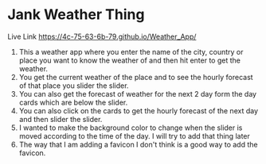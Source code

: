 # Jank Weather Thing

Live Link https://4c-75-63-6b-79.github.io/Weather_App/

1. This a weather app where you enter the name of the city, country or place you want to know the weather of and then hit enter to get the weather.
2. You get the current weather of the place and to see the hourly forecast of that place you slider the slider.
3. You can also get the forecast of weather for the next 2 day form the day cards which are below the slider.
4. You can also click on the cards to get the hourly forecast of the next day and then slider the slider.
5. I wanted to make the background color to change when the slider is moved according to the time of the day. I will try to add that thing later
6. The way that I am adding a favicon I don't think is a good way to add the favicon.

